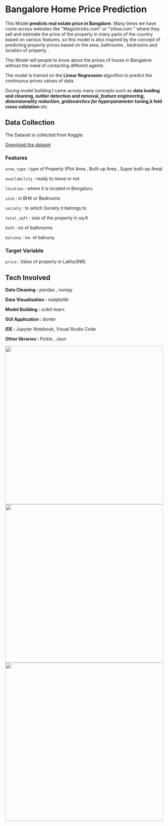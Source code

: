 # Bangalore Home Price Prediction

This Model **predicts real estate price in Bangalore**. Many times we have come across websites like "Magicbricks.com" or "zillow.com " where they sell and estimate the price of the property in many parts of the country based on various features, so this model is also inspired by the concept of predicting property prices based on the area, bathrooms , bedrooms and location of property . 

This Model will people to know about the prices of house in Bangalore without the need of contacting different agents .

The model is trained on the **Linear Regression** algorithm to predict the continuous prices values of data.

During model building I came across many concepts such as **data loading and cleaning, outlier detection and removal, *feature engineering*, *dimensionality reduction*, *gridsearchcv for hyperparameter tuning*,k fold cross validation** etc.

## Data Collection

The Dataset is collected from Kaggle:

[Download the dataset](https://www.kaggle.com/amitabhajoy/bengaluru-house-price-data)

### Features

`area_type`	: type of Property (Plot Area , Built-up Area , Super built-up Area)

`availability` : ready to move or not 

`location`	: where it is located in Bengaluru

`size`	:  in BHK or Bedrooms 

`society`	: to which Society it belongs to 

`total_sqft` : size of the property in sq.ft

`bath`	: no of bathrooms

`balcony` :  no. of balcony

### Target Variable

`price` : Value of property in Lakhs(INR)

## Tech Involved

**Data Cleaning :**  pandas , numpy 

**Data Visualisation :** matplotlib

**Model Building :** scikit-learn

**GUI Application :** tkinter

**IDE :** Jupyter Notebook, Visual Studio Code 

**Other libraries :** Pickle , Json

<img src="https://user-images.githubusercontent.com/68499759/131785593-4fff1630-9dc8-4c40-a718-210b233a0a0d.jpeg" width="500" height="500">

<img src="https://user-images.githubusercontent.com/68499759/131786184-ccb34246-5031-44e2-9a00-09b2ef31d57c.jpeg" width="500" height="500">

<img src="https://user-images.githubusercontent.com/68499759/131786271-8681b799-efa6-4f8f-9c26-9ab0bb081745.jpeg" width="500" height="500">
